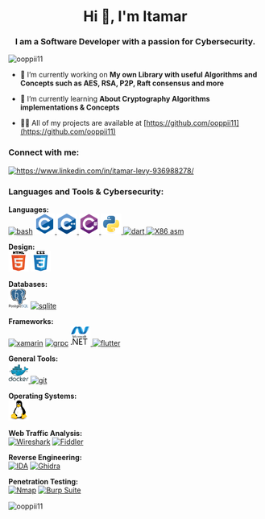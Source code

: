 <h1 align="center">Hi 👋, I'm Itamar</h1>
<h3 align="center">I am a Software Developer with a passion for Cybersecurity.</h3>

<p align="left"> <img src="https://komarev.com/ghpvc/?username=ooppii11&label=Profile%20views&color=0e75b6&style=flat" alt="ooppii11" /> </p>

- 🔭 I’m currently working on **My own Library with useful Algorithms and Concepts such as AES, RSA, P2P, Raft consensus and more**

- 🌱 I’m currently learning **About Cryptography Algorithms implementations & Concepts**

- 👨‍💻 All of my projects are available at [https://github.com/ooppii11](https://github.com/ooppii11)

<h3 align="left">Connect with me:</h3>
<p align="left">
<a href="https://www.linkedin.com/in/itamar-levy-936988278/" target="blank"><img align="center" src="https://raw.githubusercontent.com/rahuldkjain/github-profile-readme-generator/master/src/images/icons/Social/linked-in-alt.svg" alt="https://www.linkedin.com/in/itamar-levy-936988278/" height="30" width="40" /></a>
</p>

<h3 align="left">Languages and Tools & Cybersecurity:</h3>
<p align="left">
  
  <b>Languages:</b><br>
  <a href="https://www.gnu.org/software/bash/" target="_blank" rel="noreferrer"> <img src="https://www.vectorlogo.zone/logos/gnu_bash/gnu_bash-icon.svg" alt="bash" width="40" height="40"/></a> 
  <a href="https://www.cprogramming.com/" target="_blank" rel="noreferrer"> <img src="https://raw.githubusercontent.com/devicons/devicon/master/icons/c/c-original.svg" alt="c" width="40" height="40"/> </a> 
  <a href="https://www.w3schools.com/cpp/" target="_blank" rel="noreferrer"> <img src="https://raw.githubusercontent.com/devicons/devicon/master/icons/cplusplus/cplusplus-original.svg" alt="cplusplus" width="40" height="40"/> </a> 
  <a href="https://www.w3schools.com/cs/" target="_blank" rel="noreferrer"> <img src="https://raw.githubusercontent.com/devicons/devicon/master/icons/csharp/csharp-original.svg" alt="csharp" width="40" height="40"/> </a>
  <a href="https://www.python.org" target="_blank" rel="noreferrer"> <img src="https://raw.githubusercontent.com/devicons/devicon/master/icons/python/python-original.svg" alt="python" width="40" height="40"/> </a> 
  <a href="https://dart.dev" target="_blank" rel="noreferrer"> <img src="https://www.vectorlogo.zone/logos/dartlang/dartlang-icon.svg" alt="dart" width="40" height="40"/> </a>
  <a href="https://en.wikipedia.org/wiki/X86_assembly_language" target="_blank" rel="noreferrer"> <img src="https://user-images.githubusercontent.com/5421823/62779159-4cf76880-baaa-11e9-8318-e20a1aaa913a.png" alt="X86 asm" width="45" height="40"/> </a>
 
  <b>Design:</b><br>
  <a href="https://www.w3.org/html/" target="_blank" rel="noreferrer"><img src="https://raw.githubusercontent.com/devicons/devicon/master/icons/html5/html5-original-wordmark.svg" alt="html5" width="40" height="40"/></a> 
  <a href="https://www.w3schools.com/css/" target="_blank" rel="noreferrer"><img src="https://raw.githubusercontent.com/devicons/devicon/master/icons/css3/css3-original-wordmark.svg" alt="css3" width="40" height="40"/></a> 
  
  <b>Databases:</b><br>
  <a href="https://www.postgresql.org" target="_blank" rel="noreferrer"><img src="https://raw.githubusercontent.com/devicons/devicon/master/icons/postgresql/postgresql-original-wordmark.svg" alt="postgresql" width="40" height="40"/></a>
  <a href="https://www.sqlite.org/" target="_blank" rel="noreferrer"><img src="https://www.vectorlogo.zone/logos/sqlite/sqlite-icon.svg" alt="sqlite" width="40" height="40"/></a>

  <b>Frameworks:</b><br>
  <a href="https://dotnet.microsoft.com/apps/xamarin" target="_blank" rel="noreferrer"><img src="https://pbs.twimg.com/profile_images/471641515756769282/RDXWoY7W_400x400.png" alt="xamarin" width="40" height="40"/></a>
  <a href="https://grpc.io/" target="_blank" rel="noreferrer"><img src="https://www.vectorlogo.zone/logos/grpcio/grpcio-icon.svg" alt="grpc" width="40" height="40"/></a>
  <a href="https://dotnet.microsoft.com/" target="_blank" rel="noreferrer"> <img src="https://raw.githubusercontent.com/devicons/devicon/master/icons/dot-net/dot-net-original-wordmark.svg" alt="dotnet" width="40" height="40"/> </a>
  <a href="https://flutter.dev" target="_blank" rel="noreferrer"> <img src="https://www.vectorlogo.zone/logos/flutterio/flutterio-icon.svg" alt="flutter" width="40" height="40"/> </a> 

  <b>General Tools:</b><br>
  <a href="https://www.docker.com/" target="_blank" rel="noreferrer"> <img src="https://raw.githubusercontent.com/devicons/devicon/master/icons/docker/docker-original-wordmark.svg" alt="docker" width="40" height="40"/> </a> 
  <a href="https://git-scm.com/" target="_blank" rel="noreferrer"><img src="https://www.vectorlogo.zone/logos/git-scm/git-scm-icon.svg" alt="git" width="40" height="40"/></a>

  <b>Operating Systems:</b><br>
  <a href="https://www.linux.org/" target="_blank" rel="noreferrer"> <img src="https://raw.githubusercontent.com/devicons/devicon/master/icons/linux/linux-original.svg" alt="linux" width="40" height="40"/></a> 

  <b>Web Traffic Analysis:</b><br>
  <a href="https://www.wireshark.org/" target="_blank" rel="noreferrer"><img src="https://avatars.githubusercontent.com/u/6233056?s=280&v=4" alt="Wireshark" width="40" height="40"/></a>
  <a href="https://www.telerik.com/fiddler" target="_blank" rel="noreferrer"><img src="https://blog.moabdelfattah.com/wp-content/uploads/2018/09/fiddler.png" alt="Fiddler" width="40" height="40"/></a>
  
  <b>Reverse Engineering:</b><br>
  <a href="https://hex-rays.com/ida-pro/" target="_blank" rel="noreferrer"><img src="https://static.miraheze.org/zenithwiki/0/0d/IDAIcon.png" alt="IDA" width="40" height="40"/></a>
  <a href="https://ghidra-sre.org/" target="_blank" rel="noreferrer"><img src="https://upload.wikimedia.org/wikipedia/commons/thumb/f/f6/Ghidra_logo.svg/512px-Ghidra_logo.svg.png" alt="Ghidra" width="40" height="40"/></a>
  
  <b>Penetration Testing:</b><br>
  <a href="https://nmap.org/" target="_blank" rel="noreferrer"><img src="https://encrypted-tbn0.gstatic.com/images?q=tbn:ANd9GcQ4vbkndf2gRS3v-7lormlTG_irfzTUQHd6-g&s" alt="Nmap" width="40" height="40"/></a>
  <a href="https://portswigger.net/burp" target="_blank" rel="noreferrer"><img src="https://upload.wikimedia.org/wikipedia/commons/2/29/Burpsuite.png" alt="Burp Suite" width="40" height="40"/></a>
</p>

<p><img align="center" src="https://github-readme-stats.vercel.app/api/top-langs?username=ooppii11&show_icons=true&locale=en&layout=compact" alt="ooppii11" /></p>
